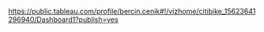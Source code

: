 https://public.tableau.com/profile/bercin.cenik#!/vizhome/citibike_15623641296940/Dashboard1?publish=yes